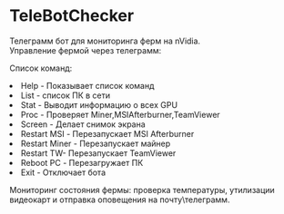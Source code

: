 # TeleBotChecker
<p>Телеграмм бот для мониторинга ферм на nVidia.<br>
Управление фермой через телеграмм:</p>
<p><lu>Cписок команд:</lu>
    <li>Help - Показывает список команд</li>
    <li>List - список ПК в сети</li>
    <li>Stat - Выводит информацию о всех GPU</li>
    <li>Proc - Проверяет Miner,MSIAfterburner,TeamViewer</li>
    <li>Screen - Делает снимок экрана</li>
    <li>Restart MSI - Перезапускает MSI Afterburner</li>
    <li>Restart Miner - Перезапускает майнер</li>
    <li>Restart TW- Перезапускает TeamViewer</li>
    <li>Reboot PC - Перезагружает ПК</li>
    <li>Exit - Отключает бота</li><p>
<p>Мониторинг состояния фермы: проверка температуры, утилизации видеокарт и отправка оповещения на почту\телеграмм.</p>
